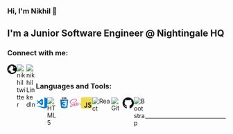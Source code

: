 ### Hi, I'm Nikhil 👋

## I'm a Junior Software Engineer @ Nightingale HQ


### Connect with me:

[<img align="left" alt="nikhil-k.dev" width="22px" src="https://raw.githubusercontent.com/iconic/open-iconic/master/svg/globe.svg" />][website]
[<img align="left" alt="nikhil twitter" width="22px" src="https://cdn.jsdelivr.net/npm/simple-icons@v3/icons/twitter.svg" />][twitter]
[<img align="left" alt="nikhil LinkedIn" width="22px" src="https://cdn.jsdelivr.net/npm/simple-icons@v3/icons/linkedin.svg" />][linkedin]

<br />

### Languages and Tools:

<img align="left" alt="Visual Studio Code" width="26px" src="https://raw.githubusercontent.com/github/explore/80688e429a7d4ef2fca1e82350fe8e3517d3494d/topics/visual-studio-code/visual-studio-code.png" />
<img align="left" alt="HTML5" width="26px" src="https://www.w3.org/html/logo/downloads/HTML5_Logo_512.png" />
<img align="left" alt="CSS3" width="26px" src="https://raw.githubusercontent.com/github/explore/80688e429a7d4ef2fca1e82350fe8e3517d3494d/topics/css/css.png" />
<img align="left" alt="Sass" width="26px" src="https://raw.githubusercontent.com/github/explore/80688e429a7d4ef2fca1e82350fe8e3517d3494d/topics/sass/sass.png" />
<img align="left" alt="JavaScript" width="26px" src="https://raw.githubusercontent.com/github/explore/80688e429a7d4ef2fca1e82350fe8e3517d3494d/topics/javascript/javascript.png" />
<img align="left" alt="React" width="44px"
src="https://upload.wikimedia.org/wikipedia/commons/thumb/a/a7/React-icon.svg/1200px-React-icon.svg.png"/>
<img align="left" alt="Git" width="26px" src="https://upload.wikimedia.org/wikipedia/commons/thumb/3/3f/Git_icon.svg/1024px-Git_icon.svg.png"/>
<img align="left" alt="GitHub" width="26px" src="https://raw.githubusercontent.com/github/explore/78df643247d429f6cc873026c0622819ad797942/topics/github/github.png"/>
<img align="left" alt="Bootstrap" width="26px"
src="https://www.pinclipart.com/picdir/big/35-353932_bootstrap-bootstrap-4-logo-png-clipart.png"/>


<br />
<br />


---


[website]: https://nikhil-k.dev/
[twitter]: https://twitter.com/nikl_0
[linkedin]: https://www.linkedin.com/in/nikhil-ka/
